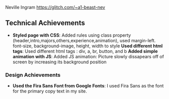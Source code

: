 Neville Ingram
https://glitch.com/~a1-beast-nev

## Technical Achievements

- **Styled page with CSS**: Added rules using class property (header,intro,majors,others,experience,animation), used margin-left. font-size, background-image, height, width to style
  **Used different html tags**: Used different html tags : div, a, br, button, and b
  **Added simple animation with JS**: Added JS animation: Picture slowly dissapears off of screen by increasing its background position

### Design Achievements

- **Used the Fira Sans Font from Google Fonts**: I used Fira Sans as the font for the primary copy text in my site.
